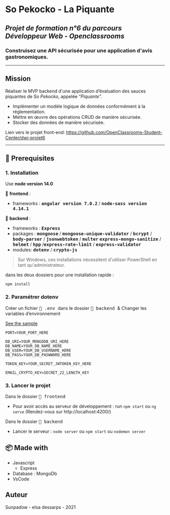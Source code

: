 # So Pekocko - La Piquante

## *Projet de formation n°6 du parcours Développeur Web - Openclassrooms*
### Construisez une API sécurisée pour une application d'avis gastronomiques.

-----------------

## Mission

Réaliser le MVP backend d'une application d’évaluation des sauces piquantes de *So Pekocko*, appelée “*Piquante*”.

* Implémenter un modèle logique de données conformément à la réglementation.
* Mettre en œuvre des opérations CRUD de manière sécurisée.
* Stocker des données de manière sécurisée.

Lien vers le projet front-end: https://github.com/OpenClassrooms-Student-Center/dwj-projet6

***

## :wrench: Prerequisites

### 1. Installation

Use **node version 14.0** 

:file_folder: **frontend** :

* frameworks : <kbd>**angular version 7.0.2**</kbd> / <kbd>**node-sass version 4.14.1**</kbd>


:file_folder: **backend** :

* frameworks :  <kbd>**Express**</kbd>
* packages : <kbd>**mongoose**</kbd> / <kbd>**mongoose-unique-validator**</kbd> / <kbd>**bcrypt**</kbd> / <kbd>**body-parser**</kbd> / <kbd>**jsonwebtoken**</kbd> / <kbd>**multer**</kbd> <kbd>**express-mongo-sanitize**</kbd> / <kbd>**helmet**</kbd> / <kbd>**hpp**</kbd> /<kbd>**express-rate-limit**</kbd> / <kbd>**express-validator**</kbd>
* modules: <kbd>**dotenv**</kbd> / <kbd>**crypto-js**</kbd>

> Sur Windows, ces installations nécessitent d'utiliser PowerShell en tant qu'administrateur.

dans les deux dossiers pour une installation rapide :
```
npm install
```

### 2. Paramétrer dotenv

Créer un fichier <kbd> :page_facing_up: .env </kbd> dans le dossier <kbd> :file_folder: backend </kbd> & Changer les variables d’environnement

[See the sample](/backend/.env_sample)

```
PORT=YOUR_PORT_HERE

DB_URI=YOUR_MONGODB_URI_HERE
DB_NAME=YOUR_DB_NAME_HERE
DB_USER=YOUR_DB_USERNAME_HERE
DB_PASS=YOUR_DB_PASWWORD_HERE

TOKEN_KEY=YOUR_SECRET_JWTOKEN_KEY_HERE

EMAIL_CRYPTO_KEY=SECRET_22_LENGTH_KEY
```

### 3. Lancer le projet

Dans le dossier <kbd> :file_folder: frontend </kbd>

- Pour avoir accès au serveur de développement : run `npm start` ou `ng serve` (Rendez-vous sur http://localhost:4200/)


Dans le dossier <kbd> :file_folder: backend </kbd>
- Lancer le serveur : `node server` ou `npm start` ou `nodemon server`

## :package: Made with

* Javascript 
    * Express
* Database : MongoDb
* VsCode

## Auteur

Sunpadow - elsa dessarps - 2021
